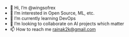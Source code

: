 - 👋 Hi, I’m @wingsofrex
- 👀 I’m interested in Open Source, ML, etc.
- 🌱 I’m currently learning DevOps
- 💞️ I’m looking to collaborate on AI projects which matter
- 📫 How to reach me rainak2k@gmail.com


